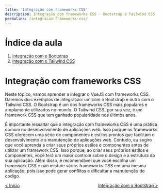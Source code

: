 ```yaml
---
title: 'Integração com frameworks CSS'
description: Integração com frameworks CSS - Bootstrap e Tailwind CSS
permalink: /integracao-frameworks-css/
---
```


# Índice da aula

1. [Integração com o Bootstrap](integracao-bootstrap.html)
2. [Integração com o Tailwind CSS](integracao-tailwind.html)

# Integração com frameworks CSS

Neste tópico, vamos aprender a integrar o VueJS com frameworks CSS. Daremos dois exemplos de integração: um com o Bootstrap e outro com o Tailwind CSS. O Bootstrap é um dos frameworks CSS mais populares e amplamente utilizados no mundo. O Tailwind CSS, por sua vez, é um framework CSS que tem ganhado popularidade nos últimos anos.

É importante ressaltar que a integração com frameworks CSS é uma prática comum no desenvolvimento de aplicações web. Isso porque os frameworks CSS oferecem uma série de componentes e estilos prontos que facilitam o desenvolvimento e a manutenção de aplicações web. Contudo, eu sugiro que você aprenda a criar seus próprios estilos e componentes antes de utilizar um framework CSS. Isso porque, ao criar seus próprios estilos e componentes, você terá um maior controle sobre o design e a estrutura da sua aplicação. Além disso, é recomendável que você escolha um framework CSS e não misture vários frameworks CSS em uma mesma aplicação, pois isso pode gerar conflitos e dificultar a manutenção do código.

<span style="display: flex; justify-content: space-between;"><span>[&lt; Início](. 'Início')</span> <span>[Integração com o Bootstrap &gt;](integracao-bootstrap.html 'Próximo')</span></span>
